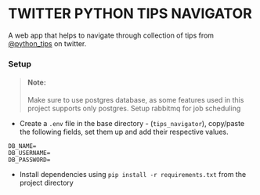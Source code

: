 # TWITTER PYTHON TIPS NAVIGATOR

A web app that helps to navigate through collection of tips from [@python_tips](https://twitter.com/python_tip) on twitter.

### Setup

> #### Note:
> Make sure to use postgres database, as some features used in this project supports only postgres.
> Setup rabbitmq for job scheduling

- Create a `.env` file in the base directory - (`tips_navigator`), copy/paste the following fields, set them up and add their respective values.
```
DB_NAME=
DB_USERNAME=
DB_PASSWORD=
```
- Install dependencies using `pip install -r requirements.txt` from the project directory